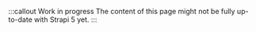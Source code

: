 :::callout <Icon name="crane" /> Work in progress
The content of this page might not be fully up-to-date with Strapi 5 yet.
:::
